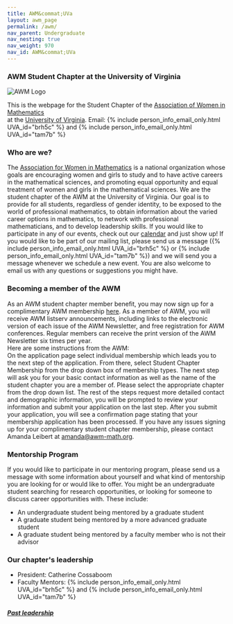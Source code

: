 ```yaml
---
title: AWM&commat;UVa
layout: awm_page
permalink: /awm/
nav_parent: Undergraduate
nav_nesting: true
nav_weight: 970
nav_id: AWM&commat;UVa
---
```


###  AWM Student Chapter at the University of Virginia

<img src="{{site.url}}/img/news_events/awmlogo.gif" class="centerImage" style="cermax-width:100%;max-height:300px;height:auto;width:auto" class="mb-3" alt="AWM Logo">


<span align="center" style="width:3px">This is the webpage for the Student Chapter of the [Association of Women in Mathematics](https://awm-math.org)  
at the [University of Virginia](http://www.virginia.edu). Email: {% include person_info_email_only.html UVA_id="brh5c" %} and {% include person_info_email_only.html UVA_id="tam7b" %}</span>

### Who are we?

<span align="justify"> The <a href="https://awm-math.org">Association for Women in Mathematics</a> is a national organization whose goals are encouraging women and girls to study and to have active careers in the mathematical sciences, and promoting equal opportunity and  equal treatment of women and girls in the mathematical sciences.
We are the student chapter of the AWM at the University of Virginia. Our goal is to provide for all students, regardless of gender identity, to be exposed to the world of professional mathematics, to obtain information about the varied career options in mathematics, to network with professional mathematicians, and to develop leadership skills.
If you would like to participate in any of our events, check out our <a href="{{site.url}}/awm/calendar/">calendar</a> and just show up! If you would like to be part of our mailing list, please send us a message ({% include person_info_email_only.html UVA_id="brh5c" %} or {% include person_info_email_only.html UVA_id="tam7b" %}) and we will send you a message whenever we schedule a new event. You are also welcome to email us with any questions or suggestions you might have.

### Becoming a member of the AWM

As an AWM student chapter member benefit, you may now sign up for a complimentary AWM membership [here](http://www.awm-math.org/newmemberapp/). As a member of AWM, you will receive AWM listserv announcements, including links to the electronic version of each issue of the AWM Newsletter, and free registration for AWM conferences. Regular members can receive the print version of the AWM Newsletter six times per year.  
Here are some instructions from the AWM:  
On the application page select individual membership which leads you to the next step of the application. From there, select Student Chapter Membership from the drop down box of membership types. The next step will ask you for your basic contact information as well as the name of the student chapter you are a member of. Please select the appropriate chapter from the drop down list. The rest of the steps request more detailed contact and demographic information, you will be prompted to review your information and submit your application on the last step. After you submit your application, you will see a confirmation page stating that your membership application has been processed. If you have any issues signing up for your complimentary student chapter membership, please contact Amanda Leibert at [amanda@awm-math.org](mailto:amanda@awm-math.org).  



### Mentorship Program

If you would like to participate in our mentoring program, please send us a message with some information about yourself and what kind of mentorship you are looking for or would like to offer. You might be an undergraduate student searching for research opportunities, or looking for someone to discuss career opportunities with. These include:

*   An undergraduate student being mentored by a graduate student  
*   A graduate student being mentored by a more advanced graduate student  
*   A graduate student being mentored by a faculty member who is not their advisor  



### Our chapter's leadership

<ul>
<li>President: Catherine Cossaboom</li>
<!-- <li>Vice President: Catherine Cossaboom</li> -->
<li>Faculty Mentors: {% include person_info_email_only.html UVA_id="brh5c" %} and {% include person_info_email_only.html UVA_id="tam7b" %}</li>
</ul>  

##### <a href="{{site.url}}/awm/who/">Past leadership</a>
